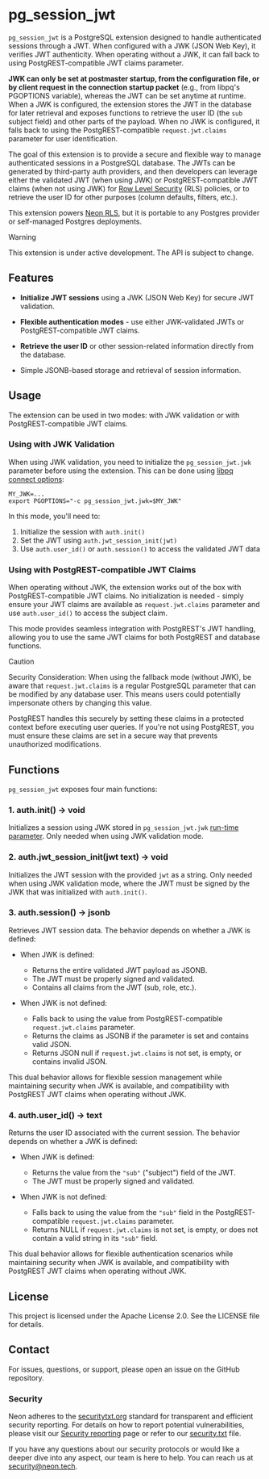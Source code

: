 pg\_session\_jwt
================

`pg_session_jwt` is a PostgreSQL extension designed to handle authenticated sessions through a JWT. When configured with a JWK (JSON Web Key), it verifies JWT authenticity. When operating without a JWK, it can fall back to using PostgREST-compatible JWT claims parameter.

**JWK can only be set at postmaster startup, from the configuration file, or by client request in the connection startup packet** (e.g., from libpq's PGOPTIONS variable), whereas the JWT can be set anytime at runtime. When a JWK is configured, the extension stores the JWT in the database for later retrieval and exposes functions to retrieve the user ID (the `sub` subject field) and other parts of the payload. When no JWK is configured, it falls back to using the PostgREST-compatible `request.jwt.claims` parameter for user identification.

The goal of this extension is to provide a secure and flexible way to manage authenticated sessions in a PostgreSQL database. The JWTs can be generated by third-party auth providers, and then developers can leverage either the validated JWT (when using JWK) or PostgREST-compatible JWT claims (when not using JWK) for [Row Level Security](https://www.postgresql.org/docs/current/ddl-rowsecurity.html) (RLS) policies, or to retrieve the user ID for other purposes (column defaults, filters, etc.).

This extension powers [Neon RLS](https://neon.tech/docs/guides/neon-rls), but it is portable to any Postgres provider or self-managed Postgres deployments.

> [!WARNING]
> This extension is under active development. The API is subject to change.

Features
--------

* **Initialize JWT sessions** using a JWK (JSON Web Key) for secure JWT validation.

* **Flexible authentication modes** - use either JWK-validated JWTs or PostgREST-compatible JWT claims.

* **Retrieve the user ID** or other session-related information directly from the database.

* Simple JSONB-based storage and retrieval of session information.

Usage
-----

The extension can be used in two modes: with JWK validation or with PostgREST-compatible JWT claims.

### Using with JWK Validation

When using JWK validation, you need to initialize the `pg_session_jwt.jwk` parameter before using the extension. This can be done using [libpq connect options](https://www.postgresql.org/docs/current/libpq-connect.html#LIBPQ-CONNECT-OPTIONS):

```console
MY_JWK=...
export PGOPTIONS="-c pg_session_jwt.jwk=$MY_JWK"
```

In this mode, you'll need to:
1. Initialize the session with `auth.init()`
2. Set the JWT using `auth.jwt_session_init(jwt)`
3. Use `auth.user_id()` or `auth.session()` to access the validated JWT data

### Using with PostgREST-compatible JWT Claims

When operating without JWK, the extension works out of the box with PostgREST-compatible JWT claims. No initialization is needed - simply ensure your JWT claims are available as `request.jwt.claims` parameter and use `auth.user_id()` to access the subject claim.

This mode provides seamless integration with PostgREST's JWT handling, allowing you to use the same JWT claims for both PostgREST and database functions.

> [!CAUTION]  
> Security Consideration: When using the fallback mode (without JWK), be aware that `request.jwt.claims` is a regular PostgreSQL parameter that can be modified by any database user. This means users could potentially impersonate others by changing this value.
>
> PostgREST handles this securely by setting these claims in a protected context before executing user queries. If you're not using PostgREST, you must ensure these claims are set in a secure way that prevents unauthorized modifications.

Functions
--------

`pg_session_jwt` exposes four main functions:

### 1\. auth.init() → void

Initializes a session using JWK stored in `pg_session_jwt.jwk` [run-time parameter](https://www.postgresql.org/docs/current/sql-show.html). Only needed when using JWK validation mode.

### 2\. auth.jwt\_session\_init(jwt text) → void

Initializes the JWT session with the provided `jwt` as a string. Only needed when using JWK validation mode, where the JWT must be signed by the JWK that was initialized with `auth.init()`.

### 3\. auth.session() → jsonb

Retrieves JWT session data. The behavior depends on whether a JWK is defined:

- When JWK is defined:
  - Returns the entire validated JWT payload as JSONB.
  - The JWT must be properly signed and validated.
  - Contains all claims from the JWT (sub, role, etc.).

- When JWK is not defined:
  - Falls back to using the value from PostgREST-compatible `request.jwt.claims` parameter.
  - Returns the claims as JSONB if the parameter is set and contains valid JSON.
  - Returns JSON null if `request.jwt.claims` is not set, is empty, or contains invalid JSON.

This dual behavior allows for flexible session management while maintaining security when JWK is available, and compatibility with PostgREST JWT claims when operating without JWK.

### 4\. auth.user\_id() → text

Returns the user ID associated with the current session. The behavior depends on whether a JWK is defined:

- When JWK is defined:
  - Returns the value from the `"sub"` ("subject") field of the JWT.
  - The JWT must be properly signed and validated.

- When JWK is not defined:
  - Falls back to using the value from the `"sub"` field in the PostgREST-compatible `request.jwt.claims` parameter.
  - Returns NULL if `request.jwt.claims` is not set, is empty, or does not contain a valid string in its `"sub"` field.

This dual behavior allows for flexible authentication scenarios while maintaining security when JWK is available, and compatibility with PostgREST JWT claims when operating without JWK.

License
-------
This project is licensed under the Apache License 2.0. See the LICENSE file for details.

Contact
-------
For issues, questions, or support, please open an issue on the GitHub repository.

### Security
Neon adheres to the [securitytxt.org](https://securitytxt.org/) standard for transparent and efficient security reporting. For details on how to report potential vulnerabilities, please visit our [Security reporting](https://neon.tech/docs/security/security-reporting) page or refer to our [security.txt](https://neon.tech/security.txt) file.

If you have any questions about our security protocols or would like a deeper dive into any aspect, our team is here to help. You can reach us at [security@neon.tech](security@neon.tech).
